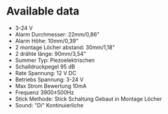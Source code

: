 # Available data

- 3-24 V
- Alarm Durchmesser: 22mm/0,86"
- Alarm Höhe: 10mm/0,39”
- 2 montage Löcher abstand: 30mm/1,18"
- 2 drähte länge: 90mm/3,54"
- Summer Typ: Piezoelektrischen
- Schalldruckpegel 95 dB
- Rate Spannung: 12 V DC
- Betriebs Spannung: 3-24 V
- Max Strom Bewertung 10mA
- Frequenz 3900±500Hz
- Stick Methode: Stick Schaltung Gebaut in Montage Löcher
- Sound: "Di" Kontinuierliche
